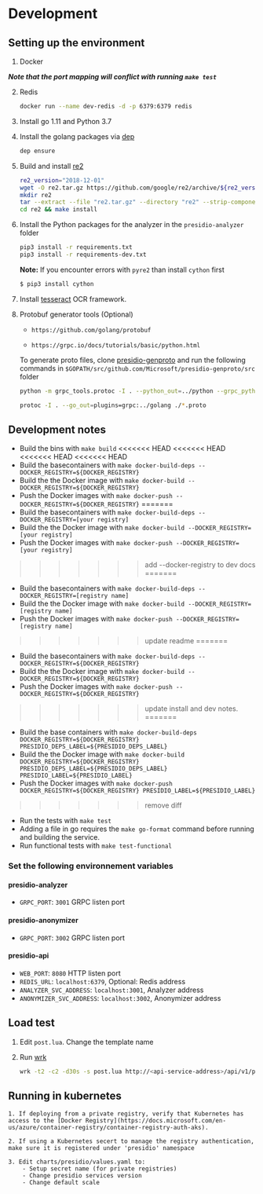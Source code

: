 
# Development

## Setting up the environment

1. Docker

***Note that the port mapping will conflict with running `make test`***

2. Redis

    ```sh
    docker run --name dev-redis -d -p 6379:6379 redis
    ```

3. Install go 1.11 and Python 3.7

4. Install the golang packages via [dep](https://github.com/golang/dep/releases)

    ```sh
    dep ensure
    ```

5. Build and install [re2](https://github.com/google/re2)

    ```sh
    re2_version="2018-12-01"
    wget -O re2.tar.gz https://github.com/google/re2/archive/${re2_version}.tar.gz
    mkdir re2 
    tar --extract --file "re2.tar.gz" --directory "re2" --strip-components 1
    cd re2 && make install
    ```

6. Install the Python packages for the analyzer in the `presidio-analyzer` folder

    ```sh
    pip3 install -r requirements.txt
    pip3 install -r requirements-dev.txt
    ```

    **Note:** If you encounter errors with `pyre2` than install `cython` first

    ```sh
    $ pip3 install cython
    ```

7. Install [tesseract](https://github.com/tesseract-ocr/tesseract/wiki) OCR framework.

8. Protobuf generator tools (Optional)

    - `https://github.com/golang/protobuf`

    - `https://grpc.io/docs/tutorials/basic/python.html`

    To generate proto files, clone [presidio-genproto](https://github.com/Microsoft/presidio-genproto) and run the following commands in `$GOPATH/src/github.com/Microsoft/presidio-genproto/src` folder

    ```sh
    python -m grpc_tools.protoc -I . --python_out=../python --grpc_python_out=../python ./*.proto
    ```

    ```sh
    protoc -I . --go_out=plugins=grpc:../golang ./*.proto
    ```

## Development notes

- Build the bins with `make build`
<<<<<<< HEAD
<<<<<<< HEAD
<<<<<<< HEAD
<<<<<<< HEAD
- Build the basecontainers with `make docker-build-deps --DOCKER_REGISTRY=${DOCKER_REGISTRY}`
- Build the the Docker image with `make docker-build --DOCKER_REGISTRY=${DOCKER_REGISTRY}`
- Push the Docker images with `make docker-push --DOCKER_REGISTRY=${DOCKER_REGISTRY}`
=======
- Build the basecontainers with `make docker-build-deps --DOCKER_REGISTRY=[your registry]`
- Build the the Docker image with `make docker-build --DOCKER_REGISTRY=[your registry]`
- Push the Docker images with `make docker-push --DOCKER_REGISTRY=[your registry]`
>>>>>>> add --docker-registry to dev docs
=======
- Build the basecontainers with `make docker-build-deps --DOCKER_REGISTRY=[registry name]`
- Build the the Docker image with `make docker-build --DOCKER_REGISTRY=[registry name]`
- Push the Docker images with `make docker-push --DOCKER_REGISTRY=[registry name]`
>>>>>>> update readme
=======
- Build the basecontainers with `make docker-build-deps --DOCKER_REGISTRY=${DOCKER_REGISTRY}`
- Build the the Docker image with `make docker-build --DOCKER_REGISTRY=${DOCKER_REGISTRY}`
- Push the Docker images with `make docker-push --DOCKER_REGISTRY=${DOCKER_REGISTRY}`
>>>>>>> update install and dev notes.
=======
- Build the base containers with `make docker-build-deps DOCKER_REGISTRY=${DOCKER_REGISTRY} PRESIDIO_DEPS_LABEL=${PRESIDIO_DEPS_LABEL}`
- Build the the Docker image with `make docker-build DOCKER_REGISTRY=${DOCKER_REGISTRY} PRESIDIO_DEPS_LABEL=${PRESIDIO_DEPS_LABEL} PRESIDIO_LABEL=${PRESIDIO_LABEL}`
- Push the Docker images with `make docker-push DOCKER_REGISTRY=${DOCKER_REGISTRY} PRESIDIO_LABEL=${PRESIDIO_LABEL}`
>>>>>>> remove diff
- Run the tests with `make test`
- Adding a file in go requires the `make go-format` command before running and building the service.
- Run functional tests with `make test-functional`

### Set the following environnement variables

#### presidio-analyzer

- `GRPC_PORT`: `3001` GRPC listen port

#### presidio-anonymizer

- `GRPC_PORT`: `3002` GRPC listen port

#### presidio-api

- `WEB_PORT`: `8080` HTTP listen port
- `REDIS_URL`: `localhost:6379`, Optional: Redis address
- `ANALYZER_SVC_ADDRESS`: `localhost:3001`, Analyzer address
- `ANONYMIZER_SVC_ADDRESS`: `localhost:3002`, Anonymizer address

## Load test

1. Edit  `post.lua`. Change the template name
2. Run [wrk](https://github.com/wg/wrk)

    ```sh
    wrk -t2 -c2 -d30s -s post.lua http://<api-service-address>/api/v1/projects/<my-project>/analyze
    ```


## Running in kubernetes

    1. If deploying from a private registry, verify that Kubernetes has access to the [Docker Registry](https://docs.microsoft.com/en-us/azure/container-registry/container-registry-auth-aks).

    2. If using a Kubernetes secert to manage the registry authentication, make sure it is registered under 'presidio' namespace

    3. Edit charts/presidio/values.yaml to:
        - Setup secret name (for private registries)
        - Change presidio services version
        - Change default scale